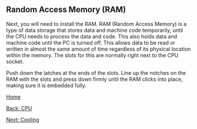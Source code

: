 ## Random Access Memory (RAM)

Next, you will need to install the RAM. RAM (Random Access Memory) is a type of data storage that stores data and machine code temporarily, until the CPU needs to process the data and code. This also holds data and machine code until the PC is turned off. This allows data to be read or written in almost the same amount of time regardless of its physical location within the memory. The slots for this are normally right next to the CPU socket.

Push down the latches at the ends of the slots. Line up the notches on the RAM with the slots and press down firmly until the RAM clicks into place, making sure it is embedded fully.

[Home](README.md)

[Back: CPU](CPU.md)

[Next: Cooling](Cooling-Fans.md)


